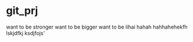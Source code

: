 # git_prj
want to be stronger
want to be bigger
want to be lihai
hahah
hahhahehekfh
lskjdfkj 
ksdjfojs'
